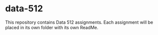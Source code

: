 # data-512
This repository contains Data 512 assignments.
Each assignment will be placed in its own folder with its own ReadMe.
